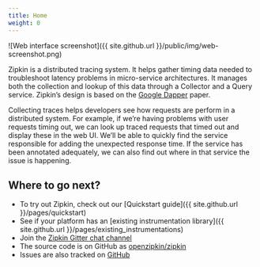 ```yaml
---
title: Home
weight: 0
---
```


![Web interface screenshot]({{ site.github.url }}/public/img/web-screenshot.png)

Zipkin is a distributed tracing system. It helps gather timing data needed to
troubleshoot latency problems in micro-service architectures. It manages both the
collection and lookup of this data through a Collector and a Query service.
Zipkin’s design is based on the
[Google Dapper](http://research.google.com/pubs/pub36356.html) paper.

Collecting traces helps developers see how
requests are perform in a distributed system. For example, if we’re having problems with
user requests timing out, we can look up traced requests that timed out and
display these in the web UI. We’ll be able to quickly find the service responsible
for adding the unexpected response time. If the service has been annotated
adequately, we can also find out where in that service the issue is happening.

## Where to go next?

 * To try out Zipkin, check out our [Quickstart guide]({{ site.github.url }}/pages/quickstart)
 * See if your platform has an [existing instrumentation library]({{ site.github.url
}}/pages/existing_instrumentations)
 * Join the [Zipkin Gitter chat channel](https://gitter.im/openzipkin/zipkin)
 * The source code is on GitHub as [openzipkin/zipkin](https://github.com/openzipkin/zipkin/)
 * Issues are also tracked on [GitHub](https://github.com/openzipkin/zipkin/issues)

